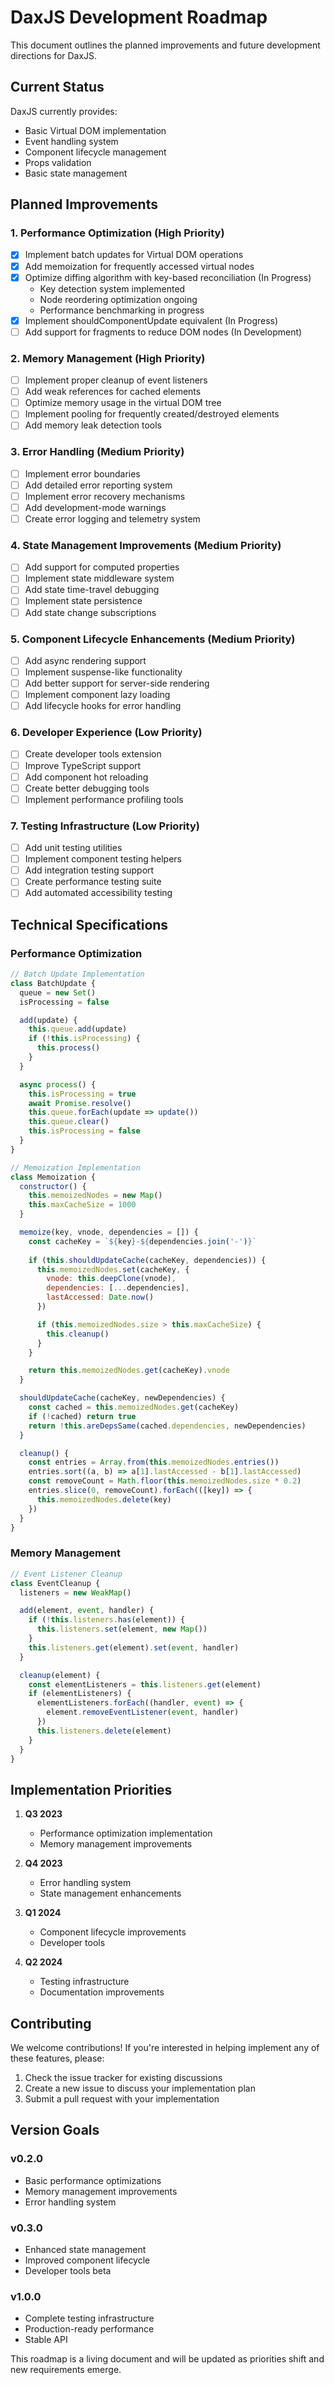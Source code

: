 # DaxJS Development Roadmap

This document outlines the planned improvements and future development directions for DaxJS.

## Current Status

DaxJS currently provides:
- Basic Virtual DOM implementation
- Event handling system
- Component lifecycle management
- Props validation
- Basic state management

## Planned Improvements

### 1. Performance Optimization (High Priority)

- [x] Implement batch updates for Virtual DOM operations
- [x] Add memoization for frequently accessed virtual nodes
- [x] Optimize diffing algorithm with key-based reconciliation (In Progress)
  - Key detection system implemented
  - Node reordering optimization ongoing
  - Performance benchmarking in progress
- [x] Implement shouldComponentUpdate equivalent (In Progress)
- [ ] Add support for fragments to reduce DOM nodes (In Development)

### 2. Memory Management (High Priority)

- [ ] Implement proper cleanup of event listeners
- [ ] Add weak references for cached elements
- [ ] Optimize memory usage in the virtual DOM tree
- [ ] Implement pooling for frequently created/destroyed elements
- [ ] Add memory leak detection tools

### 3. Error Handling (Medium Priority)

- [ ] Implement error boundaries
- [ ] Add detailed error reporting system
- [ ] Implement error recovery mechanisms
- [ ] Add development-mode warnings
- [ ] Create error logging and telemetry system

### 4. State Management Improvements (Medium Priority)

- [ ] Add support for computed properties
- [ ] Implement state middleware system
- [ ] Add state time-travel debugging
- [ ] Implement state persistence
- [ ] Add state change subscriptions

### 5. Component Lifecycle Enhancements (Medium Priority)

- [ ] Add async rendering support
- [ ] Implement suspense-like functionality
- [ ] Add better support for server-side rendering
- [ ] Implement component lazy loading
- [ ] Add lifecycle hooks for error handling

### 6. Developer Experience (Low Priority)

- [ ] Create developer tools extension
- [ ] Improve TypeScript support
- [ ] Add component hot reloading
- [ ] Create better debugging tools
- [ ] Implement performance profiling tools

### 7. Testing Infrastructure (Low Priority)

- [ ] Add unit testing utilities
- [ ] Implement component testing helpers
- [ ] Add integration testing support
- [ ] Create performance testing suite
- [ ] Add automated accessibility testing

## Technical Specifications

### Performance Optimization

```javascript
// Batch Update Implementation
class BatchUpdate {
  queue = new Set()
  isProcessing = false

  add(update) {
    this.queue.add(update)
    if (!this.isProcessing) {
      this.process()
    }
  }

  async process() {
    this.isProcessing = true
    await Promise.resolve()
    this.queue.forEach(update => update())
    this.queue.clear()
    this.isProcessing = false
  }
}

// Memoization Implementation
class Memoization {
  constructor() {
    this.memoizedNodes = new Map()
    this.maxCacheSize = 1000
  }

  memoize(key, vnode, dependencies = []) {
    const cacheKey = `${key}-${dependencies.join('-')}`
    
    if (this.shouldUpdateCache(cacheKey, dependencies)) {
      this.memoizedNodes.set(cacheKey, {
        vnode: this.deepClone(vnode),
        dependencies: [...dependencies],
        lastAccessed: Date.now()
      })

      if (this.memoizedNodes.size > this.maxCacheSize) {
        this.cleanup()
      }
    }

    return this.memoizedNodes.get(cacheKey).vnode
  }

  shouldUpdateCache(cacheKey, newDependencies) {
    const cached = this.memoizedNodes.get(cacheKey)
    if (!cached) return true
    return !this.areDepsSame(cached.dependencies, newDependencies)
  }

  cleanup() {
    const entries = Array.from(this.memoizedNodes.entries())
    entries.sort((a, b) => a[1].lastAccessed - b[1].lastAccessed)
    const removeCount = Math.floor(this.memoizedNodes.size * 0.2)
    entries.slice(0, removeCount).forEach(([key]) => {
      this.memoizedNodes.delete(key)
    })
  }
}
```

### Memory Management

```javascript
// Event Listener Cleanup
class EventCleanup {
  listeners = new WeakMap()

  add(element, event, handler) {
    if (!this.listeners.has(element)) {
      this.listeners.set(element, new Map())
    }
    this.listeners.get(element).set(event, handler)
  }

  cleanup(element) {
    const elementListeners = this.listeners.get(element)
    if (elementListeners) {
      elementListeners.forEach((handler, event) => {
        element.removeEventListener(event, handler)
      })
      this.listeners.delete(element)
    }
  }
}
```

## Implementation Priorities

1. **Q3 2023**
   - Performance optimization implementation
   - Memory management improvements

2. **Q4 2023**
   - Error handling system
   - State management enhancements

3. **Q1 2024**
   - Component lifecycle improvements
   - Developer tools

4. **Q2 2024**
   - Testing infrastructure
   - Documentation improvements

## Contributing

We welcome contributions! If you're interested in helping implement any of these features, please:

1. Check the issue tracker for existing discussions
2. Create a new issue to discuss your implementation plan
3. Submit a pull request with your implementation

## Version Goals

### v0.2.0
- Basic performance optimizations
- Memory management improvements
- Error handling system

### v0.3.0
- Enhanced state management
- Improved component lifecycle
- Developer tools beta

### v1.0.0
- Complete testing infrastructure
- Production-ready performance
- Stable API

This roadmap is a living document and will be updated as priorities shift and new requirements emerge.